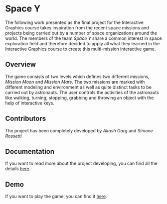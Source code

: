 # Space Y

The following work presented as the final project for the Interactive Graphics course takes inspiration from the recent space missions and projects being carried out by a number of space organizations around the world. The members of the team *Space Y* share a common interest in space exploration field and therefore decided to apply all what they learned in the Interactive Graphics course to create this multi-mission interactive game.

## Overview

The game consists of two levels which defines two different missions, *Mission Moon* and *Mission Mars*. The two missions are marked with different modeling and environment as well as quite distinct tasks to be carried out by astronauts. The user controls the activities of the astronauts like walking, turning, stopping, grabbing and throwing an object with the help of interactive keys.

## Contributors

The project has been completely developed by *Akash Garg* and *Simone Rossetti*

## Documentation

If you want to read more about the project developing, you can find all the details [here](https://github.com/SapienzaInteractiveGraphicsCourse/final-project-spacey/report.pdf).

## Demo
If you want to play the game, you can find it [here](https://github.com/SapienzaInteractiveGraphicsCourse/final-project-spacey/babylon).
